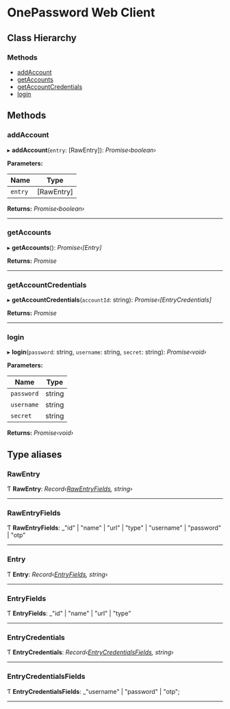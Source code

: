 # OnePassword Web Client

## Class Hierarchy

### Methods

- [addAccount](README.md#addaccount)
- [getAccounts](README.md#getaccounts)
- [getAccountCredentials](README.md#getaccountcredentials)
- [login](README.md#login)

## Methods

### addAccount

▸ **addAccount**(`entry`: [RawEntry]): _Promise‹boolean›_

**Parameters:**

| Name    | Type       |
| ------- | ---------- |
| `entry` | [RawEntry] |

**Returns:** _Promise‹boolean›_

---

### getAccounts

▸ **getAccounts**(): _Promise‹[Entry]_

**Returns:** _Promise_

---

### getAccountCredentials

▸ **getAccountCredentials**(`accountId`: string): _Promise‹[EntryCredentials]_

**Returns:** _Promise_

---

### login

▸ **login**(`password`: string, `username`: string, `secret`: string): _Promise‹void›_

**Parameters:**

| Name       | Type   |
| ---------- | ------ |
| `password` | string |
| `username` | string |
| `secret`   | string |

**Returns:** _Promise‹void›_

## Type aliases

### RawEntry

Ƭ **RawEntry**: _Record‹[RawEntryFields](README.md#rawentryfields), string›_

---

### RawEntryFields

Ƭ **RawEntryFields**: \_"id" | "name" | "url" | "type" | "username" | "password" | "otp"

---

### Entry

Ƭ **Entry**: _Record‹[EntryFields](README.md#entryfields), string›_

---

### EntryFields

Ƭ **EntryFields**: \_"id" | "name" | "url" | "type"

---

### EntryCredentials

Ƭ **EntryCredentials**: _Record‹[EntryCredentialsFields](README.md#entrycredentialsfields), string›_

---

### EntryCredentialsFields

Ƭ **EntryCredentialsFields**: \_"username" | "password" | "otp";

---
